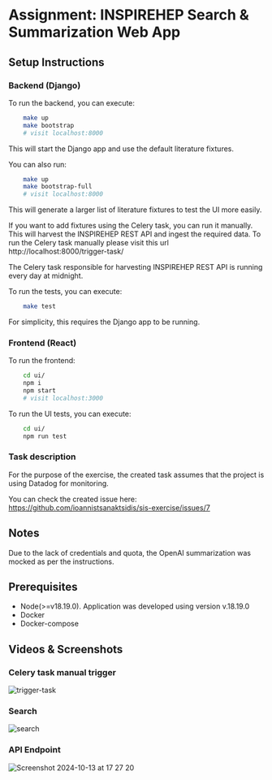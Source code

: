 # Assignment: INSPIREHEP Search & Summarization Web App

## Setup Instructions

### Backend (Django)
To run the backend, you can execute:
```bash
    make up
    make bootstrap
    # visit localhost:8000
```
This will start the Django app and use the default literature fixtures.

You can also run:
```bash
    make up
    make bootstrap-full
    # visit localhost:8000
```
This will generate a larger list of literature fixtures to test the UI more easily.

If you want to add fixtures using the Celery task, you can run it manually. This will harvest the INSPIREHEP REST API and ingest the required data.
To run the Celery task manually please visit this url http://localhost:8000/trigger-task/

The Celery task responsible for harvesting INSPIREHEP REST API is running every day at midnight.

To run the tests, you can execute:
```bash
    make test
```
For simplicity, this requires the Django app to be running.

### Frontend (React)
To run the frontend:
```bash
    cd ui/
    npm i
    npm start
    # visit localhost:3000
```

To run the UI tests, you can execute:
```bash
    cd ui/
    npm run test
```

### Task description
For the purpose of the exercise, the created task assumes that the project is using Datadog for monitoring.

You can check the created issue here: https://github.com/ioannistsanaktsidis/sis-exercise/issues/7

## Notes

Due to the lack of credentials and quota, the OpenAI summarization was mocked as per the instructions.

## Prerequisites

- Node(>=v18.19.0). Application was developed using version v.18.19.0
- Docker
- Docker-compose

## Videos & Screenshots
### Celery task manual trigger
![trigger-task](https://github.com/user-attachments/assets/4e1ca315-4b78-4036-8cd7-6736184d5dd2)


### Search
![search](https://github.com/user-attachments/assets/4d4bb2c9-b4d3-4f3a-be8c-2704c3c8012d)


### API Endpoint
![Screenshot 2024-10-13 at 17 27 20](https://github.com/user-attachments/assets/b3c3cb6b-7730-4a5b-9a4d-4c999b041e09)
